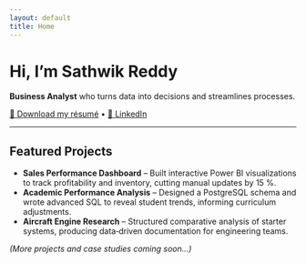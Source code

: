 ```yaml
---
layout: default
title: Home
---
```


# Hi, I’m Sathwik Reddy

**Business Analyst** who turns data into decisions and streamlines processes.

[📄 Download my résumé](/resume.pdf) • [💼 LinkedIn](https://www.linkedin.com/in/sathwik-reddy7)

---

## Featured Projects

- **Sales Performance Dashboard** – Built interactive Power BI visualizations to track profitability and inventory, cutting manual updates by 15 %.  
- **Academic Performance Analysis** – Designed a PostgreSQL schema and wrote advanced SQL to reveal student trends, informing curriculum adjustments.  
- **Aircraft Engine Research** – Structured comparative analysis of starter systems, producing data‑driven documentation for engineering teams.

*(More projects and case studies coming soon…)*  
